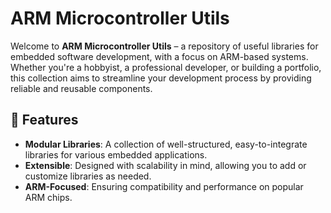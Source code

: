 # ARM Microcontroller Utils

Welcome to **ARM Microcontroller Utils** – a repository of useful libraries for embedded software development, with a focus on ARM-based systems. Whether you're a hobbyist, a professional developer, or building a portfolio, this collection aims to streamline your development process by providing reliable and reusable components.

## 🚀 Features

- **Modular Libraries**: A collection of well-structured, easy-to-integrate libraries for various embedded applications.
- **Extensible**: Designed with scalability in mind, allowing you to add or customize libraries as needed.
- **ARM-Focused**: Ensuring compatibility and performance on popular ARM chips.

